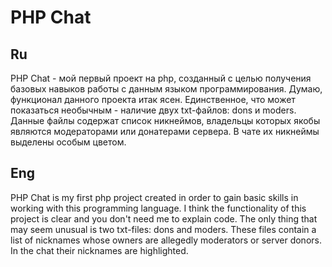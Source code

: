 # PHP Chat
## Ru
  PHP Chat - мой первый проект на php, созданный с целью получения базовых навыков
  работы с данным языком программирования. Думаю, функционал данного проекта итак ясен.
  Единственное, что может показаться необычным - наличие двух txt-файлов: dons и moders.
  Данные файлы содержат список никнеймов, владельцы которых якобы являются модераторами
  или донатерами сервера. В чате их никнеймы выделены особым цветом.
## Eng
  PHP Chat is my first php project created in order to gain basic skills
  in working with this programming language. I think the functionality of this project is clear and you don't need me to explain code.
  The only thing that may seem unusual is two txt-files: dons and moders.
  These files contain a list of nicknames whose owners are allegedly moderators
  or server donors. In the chat their nicknames are highlighted.